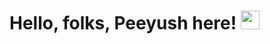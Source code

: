# Hello, folks, Peeyush here! <img src="https://raw.githubusercontent.com/MartinHeinz/MartinHeinz/master/wave.gif" width="30px">

